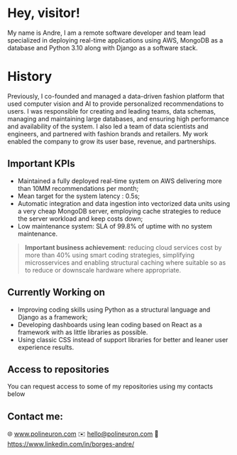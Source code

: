 # Hey, visitor!

My name is Andre, I am a remote software developer and team lead specialized in deploying real-time applications using AWS, MongoDB as a database and Python 3.10 along with Django as a software stack.


# History

Previously, I co-founded and managed a data-driven fashion platform that used computer vision and AI to provide personalized recommendations to users. I was responsible for creating and leading teams, data schemas, managing and maintaining large databases, and ensuring high performance and availability of the system. I also led a team of data scientists and engineers, and partnered with fashion brands and retailers. My work enabled the company to grow its user base, revenue, and partnerships.

## Important KPIs

* Maintained a fully deployed real-time system on AWS delivering more than 10MM recommendations per month;
* Mean target for the system latency : 0.5s;
* Automatic integration and data ingestion into vectorized data units using a very cheap MongoDB server, employing cache strategies to reduce the server workload and keep costs down;
* Low maintenance system: SLA of 99.8% of uptime with no system maintenance.

> **Important business achievement**: reducing cloud services cost by more than 40% using smart coding strategies, simplifying microsservices and enabling structural caching where suitable so as to reduce or downscale hardware where appropriate.

## Currently Working on

* Improving coding skills using Python as a structural language and Django as a framework;
* Developing dashboards using lean coding based on React as a framework with as little libraries as possible.
* Using classic CSS instead of support libraries for better and leaner user experience results.

## Access to  repositories

You can request access to some of my repositories using my contacts below

## Contact me:

🌐 www.polineuron.com
✉️ hello@polineuron.com
🔗 https://www.linkedin.com/in/borges-andre/
